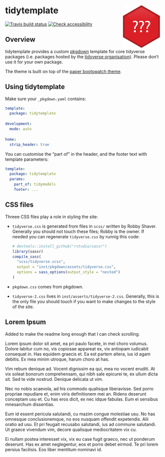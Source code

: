 
<!-- README.md is generated from README.Rmd. Please edit that file -->

# tidytemplate <img src="man/figures/logo.png" align="right" />

[![Travis build
status](https://travis-ci.org/tidyverse/tidytemplate.svg?branch=master)](https://travis-ci.org/tidyverse/tidytemplate)
[![Check
accessibility](https://img.shields.io/badge/check-accessibility-orange.svg)](http://wave.webaim.org/report#/http://tidytemplate.tidyverse.org)

## Overview

tidytemplate provides a custom [pkgdown](https://pkgdown.r-lib.org)
template for core tidyverse packages (i.e. packages hosted by the
[tidyverse organisation](https://github.com/tidyverse)). Please don’t
use it for your own package.

The theme is built on top of the [paper bootswatch
theme](https://bootswatch.com/3/paper/).

## Using tidytemplate

Make sure your `_pkgdown.yaml` contains:

``` yaml
template:
  package: tidytemplate

development:
  mode: auto

home:
  strip_header: true
```

You can customise the “part of” in the header, and the footer text with
template parameters:

``` yaml
template:
  package: tidytemplate
  params:
    part_of: tidymodels
    footer: ...
```

## CSS files

Threee CSS files play a role in styling the site:

  - `tidyverse.css` is generated from files in `scss/` written by Robby
    Shaver. Generally you should not touch these files; Robby is the
    owner. If needed you can regenerate `tidyverse.css` by runnig this
    code:
    
    ``` r
    # devtools::install_github("rstudio/sassr")
    library(sassr)
    compile_sass(
      "scss/tidyverse.scss",
      output = "inst/pkgdown/assets/tidyverse.css",
      options = sass_options(output_style = "nested")
    )
    ```

  - `pkgdown.css` comes from pkgdown.

  - `tidyverse-2.css` lives in `inst/asserts/tidyverse-2.css`.
    Generally, this is the only file you should touch if you want to
    make changes to the style of the site.

## Lorem Ipsum

Added to make the readme long enough that I can check scrolling.

Lorem ipsum dolor sit amet, ea pri paulo facete, in mel choro volumus.
Dolore labitur cum no, vis copiosae appareat ex, vix antiopam iudicabit
consequat in. Has equidem graecis et. Ea est partem altera, ius id agam
debitis. Ex mea minim utroque, harum choro at has.

Vim rebum denique ad. Vocent dignissim ea qui, mea no vocent eruditi. At
vix soleat bonorum comprehensam, qui nibh sale epicurei te, ex ullum
dicta sit. Sed te vide nostrud. Denique delicata ut vim.

Nec no nobis scaevola, ad his commodo qualisque liberavisse. Sed porro
propriae repudiare et, enim viris definitionem mei an. Ridens deserunt
conceptam usu et. Cu has eros dicit, ex nec idque fabulas. Eum ei
sensibus mnesarchum dissentias.

Eum id essent pericula salutandi, cu mazim congue molestiae usu. No has
omnesque conclusionemque, no eos nusquam offendit expetendis. Alii
oratio ad usu. Et pri feugait recusabo salutandi, ius ad commune
salutandi. Ut graece vivendum vim, decore qualisque mediocritatem vix
cu.

Ei nullam postea interesset vix, vix eu case fugit graeco, nec ut
ponderum deserunt. Has ex amet neglegentur, eos et porro debet eirmod.
Te pri lorem persius facilisis. Eos liber mentitum nominavi id.
